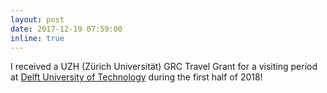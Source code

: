 ```yaml
---
layout: post
date: 2017-12-19 07:59:00
inline: true
---
```


I received a UZH (Zürich Universität) GRC Travel Grant for a visiting period at [Delft University of Technology](https://www.tudelft.nl/en/) during the first half of 2018!